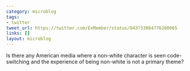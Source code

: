 ```yaml
---
category: microblog
tags:
- twitter
tweet_url: https://twitter.com/ExMember/status/843733084776280065
links: []
layout: microblog
---
```

Is there any American media where a non-white character is seen code-switching and the experience of being non-white is not a primary theme?
